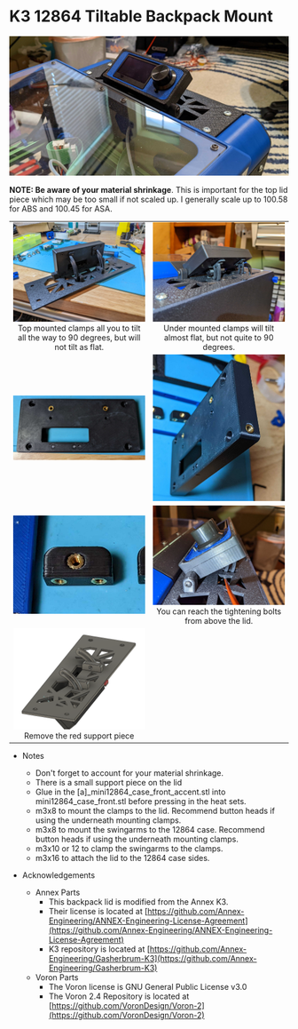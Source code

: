 
 K3 12864 Tiltable Backpack Mount
============
![Top View](Images/TopView.jpg)

**NOTE:  Be aware of your material shrinkage**.  This is important for the top lid piece which may be too small if not scaled up.  I generally scale up to 100.58 for ABS and 100.45 for ASA.  

<TABLE width=100%>
<TR>
<TD width=50% align=center><img src="Images/TopMountedClamp.jpg"><BR>Top mounted clamps all you to tilt all the way to 90 degrees, but will not tilt as flat.</TD>
<TD width=50% align=center><img src="Images/UnderMountedClamp.jpg"><BR>Under mounted clamps will tilt almost flat, but not quite to 90 degrees.</TD>
</TR>
<TR>
<TD width=50% align=center><img src="Images/case_rear.jpg"></TD>
<TD width=50% align=center><img src="Images/case_rear2.jpg"></TD>
</TR>
<TR>
<TD width=50% align=center><img src="Images/clamp.jpg"></TD>
<TD width=50% align=center><img src="Images/UnderMountedClamp_Adjustable.jpg"><BR>You can reach the tightening bolts from above the lid.</TD>
</TR>
<TR>
<TD width=50% align=center><img src="Images/RemoveSupport.png"><BR>Remove the red support piece</TD>
<TD></TD>
</TR>
</TABLE>

 - Notes
	 - Don't forget to account for your material shrinkage.  
	 - There is a small support piece on the lid
	 - Glue in the [a]_mini12864_case_front_accent.stl into mini12864_case_front.stl before pressing in the heat sets.
	 - m3x8 to mount the clamps to the lid.  Recommend button heads if using the underneath mounting clamps.
	 - m3x8 to mount the swingarms to the 12864 case.  Recommend button heads if using the underneath mounting clamps.
	 - m3x10 or 12 to clamp the swingarms to the clamps.
	 - m3x16 to attach the lid to the 12864 case sides.  

 - Acknowledgements
	 - Annex Parts
		 - This backpack lid is modified from the Annex K3.   
		 - Their license is located at [https://github.com/Annex-Engineering/ANNEX-Engineering-License-Agreement](https://github.com/Annex-Engineering/ANNEX-Engineering-License-Agreement)
		 - K3 repository is located at [https://github.com/Annex-Engineering/Gasherbrum-K3](https://github.com/Annex-Engineering/Gasherbrum-K3)
	- Voron Parts
		- The Voron license is GNU General Public License v3.0
		- The Voron 2.4 Repository is located at [https://github.com/VoronDesign/Voron-2](https://github.com/VoronDesign/Voron-2)



